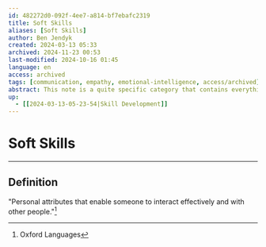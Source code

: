 ```yaml
---
id: 482272d0-092f-4ee7-a814-bf7ebafc2319
title: Soft Skills
aliases: [Soft Skills]
author: Ben Jendyk
created: 2024-03-13 05:33
archived: 2024-11-23 00:53
last-modified: 2024-10-16 01:45
language: en
access: archived
tags: [communication, empathy, emotional-intelligence, access/archived]
abstract: This note is a quite specific category that contains everything related to interpersonal and especially communication related skills.
up:
  - [[2024-03-13-05-23-54|Skill Development]]
---
```


# Soft Skills

--- 

## Definition

"Personal attributes that enable someone to interact effectively and with other people."[^1]

[^1]: Oxford Languages
